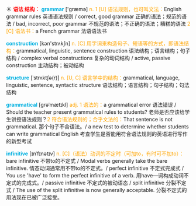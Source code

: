 ☀ <font color="red">**语法 结构：**</font>
<font color="sky blue">**grammar**</font> ['ɡræmə] 
<font color="orange">n. 1 [U] 语法规则，也可叫文法：</font>English grammar rules 英语语法规则 / correct, good grammar 正确的语法；规范的语法 / bad, incorrect, poor grammar 不规范的语法；不正确的语法；糟糕的语法 <font color="orange">2 [C] 语法书：</font>a French grammar 法语语法书

<font color="sky blue">**construction**</font> [kən'strʌkʃn] 
<font color="orange">n. [C] 用字词来构造句子、短语等的方式，即语法结构：</font>grammatical, linguistic, sentence construction 语法结构；语言结构；句子结构 / complex verbal constructions 复杂的动词结构 / active, passive construction 主动结构；被动结构
           
<font color="sky blue">**structure**</font> [ˈstrʌktʃə(r)]
<font color="orange">n. [U, C] 语言学中的结构：</font>grammatical, language, linguistic, sentence, syntactic structure 语法结构；语言结构；句子结构；句法结构
           
<font color="sky blue">**grammatical**</font> [grəˈmætɪkl]
<font color="orange">adj. 1 语法的：</font>a grammatical error 语法错误 / Should the teacher present grammatical rules to students? 老师是否应该给学生讲授语法规则？<font color="orange">2 符合语法规则的；合乎文法的：</font>That sentence is not grammatical. 那个句子不合语法。/ a new test to determine whether students can write grammatical English 考查学生是否能用符合语法规则的英语进行写作的新型考试
           
<font color="sky blue">**infinitive**</font> [ɪnˈfɪnətɪv]
<font color="orange">n. [C]（语法）动词的不定时（可加to，有时可不加to）：</font>bare infinitive 不带to的不定式 / Modal verbs generally take the bare infinitive. 情态动词通常用不带to的不定式。/ perfect infinitive 不定式完成式 / You use 'have' to form the perfect infinitive of a verb. 用have—词构成动词不定式的完成式。/ passive infinitive 不定式的被动语态 / split infinitive 分裂不定式 / The use of the split infinitive is now generally acceptable. 分裂不定式的用法现在已被广泛接受。
